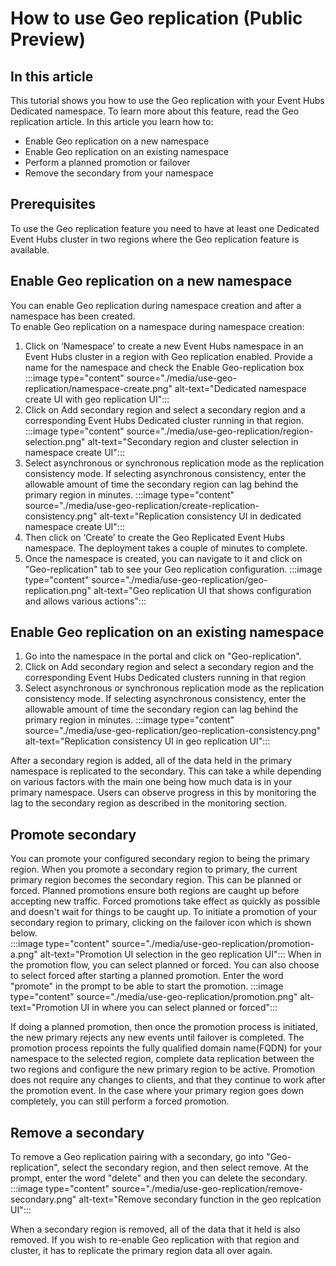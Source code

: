  
# How to use Geo replication (Public Preview)
 
## In this article
This tutorial shows you how to use the Geo replication with your Event Hubs Dedicated namespace. To learn more about this feature, read the Geo replication article.  In this article you learn how to:
-	Enable Geo replication on a new namespace
-	Enable Geo replication on an existing namespace
-	Perform a planned promotion or failover
-	Remove the secondary from your namespace

## Prerequisites
To use the Geo replication feature you need to have at least one Dedicated Event Hubs cluster in two regions where the Geo replication feature is available.
 
## Enable Geo replication on a new namespace
 
You can enable Geo replication during namespace creation and after a namespace has been created.  
To enable Geo replication on a namespace during namespace creation:
 
1.	Click on ‘Namespace’ to create a new Event Hubs namespace in an Event Hubs cluster in a region with Geo replication enabled. Provide a name for the namespace and check the Enable Geo-replication box
 :::image type="content" source="./media/use-geo-replication/namespace-create.png" alt-text="Dedicated namespace create UI with geo replication UI":::
3.	Click on Add secondary region and select a secondary region and a corresponding Event Hubs Dedicated cluster running in that region. 
 :::image type="content" source="./media/use-geo-replication/region-selection.png" alt-text="Secondary region and cluster selection in namespace create UI":::
5.	Select asynchronous or synchronous replication mode as the replication consistency mode. If selecting asynchronous consistency, enter the allowable amount of time the secondary region can lag behind the primary region in minutes.
 :::image type="content" source="./media/use-geo-replication/create-replication-consistency.png" alt-text="Replication consistency UI in dedicated namespace create UI"::: 
6.	Then click on ‘Create’ to create the Geo Replicated Event Hubs namespace. The deployment takes a couple of minutes to complete. 
7.	Once the namespace is created, you can navigate to it and click on "Geo-replication" tab to see your Geo replication configuration. 
 :::image type="content" source="./media/use-geo-replication/geo-replication.png" alt-text="Geo replication UI that shows configuration and allows various actions"::: 
   
## Enable Geo replication on an existing namespace
1.	Go into the namespace in the portal and click on "Geo-replication".
2.	Click on Add secondary region and select a secondary region and the corresponding Event Hubs Dedicated clusters running in that region
3.	Select asynchronous or synchronous replication mode as the replication consistency mode. If selecting asynchronous consistency, enter the allowable amount of time the secondary region can lag behind the primary region in minutes.
  :::image type="content" source="./media/use-geo-replication/geo-replication-consistency.png" alt-text="Replication consistency UI in geo replication UI"::: 
 
After a secondary region is added, all of the data held in the primary namespace is replicated to the secondary. This can take a while depending on various factors with the main one being how much data is in your primary namespace.  Users can observe progress in this by monitoring the lag to the secondary region as described in the monitoring section.

## Promote secondary
You can promote your configured secondary region to being the primary region. When you promote a secondary region to primary, the current primary region becomes the secondary region. This can be planned or forced. Planned promotions ensure both regions are caught up before accepting new traffic. Forced promotions take effect as quickly as possible and doesn't wait for things to be caught up.
To initiate a promotion of your secondary region to primary, clicking on the failover icon which is shown below.  
 :::image type="content" source="./media/use-geo-replication/promotion-a.png" alt-text="Promotion UI selection in the geo replication UI":::
When in the promotion flow, you can select planned or forced.  You can also choose to select forced after starting a planned promotion. Enter the word "promote" in the prompt to be able to start the promotion.
 :::image type="content" source="./media/use-geo-replication/promotion.png" alt-text="Promotion UI in where you can select planned or forced":::
 
If doing a planned promotion, then once the promotion process is initiated, the new primary rejects any new events until failover is completed. The promotion process repoints the fully qualified domain name(FQDN) for your namespace to the selected region, complete data replication between the two regions and configure the new primary region to be active.  Promotion does not require any changes to clients, and that they continue to work after the promotion event.
In the case where your primary region goes down completely, you can still perform a forced promotion. 

## Remove a secondary
To remove a Geo replication pairing with a secondary, go into "Geo-replication", select the secondary region, and then select remove. At the prompt, enter the word "delete" and then you can delete the secondary.   
 :::image type="content" source="./media/use-geo-replication/remove-secondary.png" alt-text="Remove secondary function in the geo replcation UI":::

When a secondary region is removed, all of the data that it held is also removed.  If you wish to re-enable Geo replication with that region and cluster, it has to replicate the primary region data all over again.  

